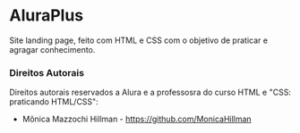 # AluraPlus
Site landing page, feito com HTML e CSS com o objetivo de praticar e agragar conhecimento.

### Direitos Autorais 
Direitos autorais reservados a Alura e a professosra do curso HTML e "CSS: praticando HTML/CSS":
- Mônica Mazzochi Hillman - https://github.com/MonicaHillman
